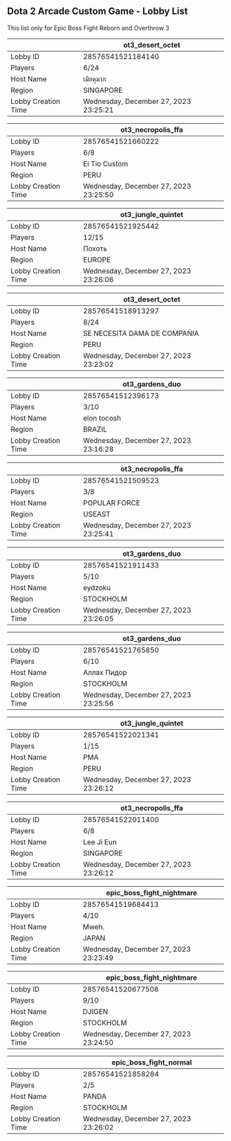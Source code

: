 ## Dota 2 Arcade Custom Game - Lobby List

This list only for Epic Boss Fight Reborn and Overthrow 3

|  | ot3_desert_octet |
| ------ | ------ |
| Lobby ID | 28576541521184140 |
| Players | 6/24 |
| Host Name | เมียดุมาก |
| Region | SINGAPORE |
| Lobby Creation Time | Wednesday, December 27, 2023 23:25:21 |


|  | ot3_necropolis_ffa |
| ------ | ------ |
| Lobby ID | 28576541521660222 |
| Players | 6/8 |
| Host Name | El Tio Custom |
| Region | PERU |
| Lobby Creation Time | Wednesday, December 27, 2023 23:25:50 |


|  | ot3_jungle_quintet |
| ------ | ------ |
| Lobby ID | 28576541521925442 |
| Players | 12/15 |
| Host Name | Похоть |
| Region | EUROPE |
| Lobby Creation Time | Wednesday, December 27, 2023 23:26:06 |


|  | ot3_desert_octet |
| ------ | ------ |
| Lobby ID | 28576541518913297 |
| Players | 8/24 |
| Host Name | SE NECESITA DAMA DE COMPAÑIA |
| Region | PERU |
| Lobby Creation Time | Wednesday, December 27, 2023 23:23:02 |


|  | ot3_gardens_duo |
| ------ | ------ |
| Lobby ID | 28576541512396173 |
| Players | 3/10 |
| Host Name | elon tocosh |
| Region | BRAZIL |
| Lobby Creation Time | Wednesday, December 27, 2023 23:16:28 |


|  | ot3_necropolis_ffa |
| ------ | ------ |
| Lobby ID | 28576541521509523 |
| Players | 3/8 |
| Host Name | POPULAR FORCE |
| Region | USEAST |
| Lobby Creation Time | Wednesday, December 27, 2023 23:25:41 |


|  | ot3_gardens_duo |
| ------ | ------ |
| Lobby ID | 28576541521911433 |
| Players | 5/10 |
| Host Name | eydzoku |
| Region | STOCKHOLM |
| Lobby Creation Time | Wednesday, December 27, 2023 23:26:05 |


|  | ot3_gardens_duo |
| ------ | ------ |
| Lobby ID | 28576541521765850 |
| Players | 6/10 |
| Host Name | Аллах Пидор |
| Region | STOCKHOLM |
| Lobby Creation Time | Wednesday, December 27, 2023 23:25:56 |


|  | ot3_jungle_quintet |
| ------ | ------ |
| Lobby ID | 28576541522021341 |
| Players | 1/15 |
| Host Name | PMA |
| Region | PERU |
| Lobby Creation Time | Wednesday, December 27, 2023 23:26:12 |


|  | ot3_necropolis_ffa |
| ------ | ------ |
| Lobby ID | 28576541522011400 |
| Players | 6/8 |
| Host Name | Lee Ji Eun |
| Region | SINGAPORE |
| Lobby Creation Time | Wednesday, December 27, 2023 23:26:12 |


|  | epic_boss_fight_nightmare |
| ------ | ------ |
| Lobby ID | 28576541519684413 |
| Players | 4/10 |
| Host Name | Mweh. |
| Region | JAPAN |
| Lobby Creation Time | Wednesday, December 27, 2023 23:23:49 |


|  | epic_boss_fight_nightmare |
| ------ | ------ |
| Lobby ID | 28576541520677508 |
| Players | 9/10 |
| Host Name | DJIGEN |
| Region | STOCKHOLM |
| Lobby Creation Time | Wednesday, December 27, 2023 23:24:50 |


|  | epic_boss_fight_normal |
| ------ | ------ |
| Lobby ID | 28576541521858284 |
| Players | 2/5 |
| Host Name | PANDA |
| Region | STOCKHOLM |
| Lobby Creation Time | Wednesday, December 27, 2023 23:26:02 |


